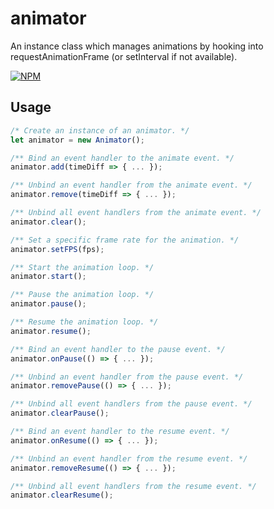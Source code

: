 # animator

An instance class which manages animations by hooking into requestAnimationFrame (or setInterval if not available).

[![NPM](https://nodei.co/npm/@jworkshop/animator.png)](https://nodei.co/npm/@jworkshop/animator/)

## Usage

```javascript
/* Create an instance of an animator. */
let animator = new Animator();

/** Bind an event handler to the animate event. */
animator.add(timeDiff => { ... });

/** Unbind an event handler from the animate event. */
animator.remove(timeDiff => { ... });

/** Unbind all event handlers from the animate event. */
animator.clear();

/** Set a specific frame rate for the animation. */
animator.setFPS(fps);

/** Start the animation loop. */
animator.start();

/** Pause the animation loop. */
animator.pause();

/** Resume the animation loop. */
animator.resume();

/** Bind an event handler to the pause event. */
animator.onPause(() => { ... });

/** Unbind an event handler from the pause event. */
animator.removePause(() => { ... });

/** Unbind all event handlers from the pause event. */
animator.clearPause();

/** Bind an event handler to the resume event. */
animator.onResume(() => { ... });

/** Unbind an event handler from the resume event. */
animator.removeResume(() => { ... });

/** Unbind all event handlers from the resume event. */
animator.clearResume();
```

